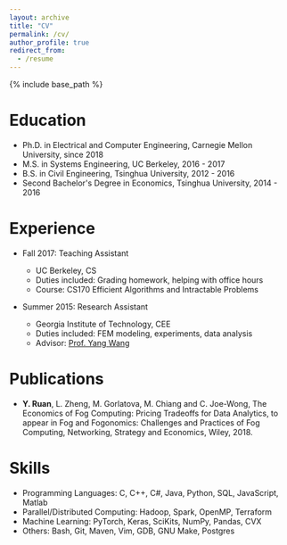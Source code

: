 ```yaml
---
layout: archive
title: "CV"
permalink: /cv/
author_profile: true
redirect_from:
  - /resume
---
```


{% include base_path %}

Education
======
* Ph.D. in Electrical and Computer Engineering, Carnegie Mellon University, since 2018
* M.S. in Systems Engineering, UC Berkeley, 2016 - 2017
* B.S. in Civil Engineering, Tsinghua University, 2012 - 2016
* Second Bachelor's Degree in Economics, Tsinghua University, 2014 - 2016

Experience
======
* Fall 2017: Teaching Assistant
  * UC Berkeley, CS
  * Duties included: Grading homework, helping with office hours
  * Course: CS170 Efficient Algorithms and Intractable Problems

* Summer 2015: Research Assistant
  * Georgia Institute of Technology, CEE
  * Duties included: FEM modeling, experiments, data analysis
  * Advisor: [Prof. Yang Wang](http://wang.ce.gatech.edu/)


Publications
======
* **Y. Ruan**, L. Zheng, M. Gorlatova, M. Chiang and C. Joe-Wong, The Economics of Fog Computing: Pricing Tradeoffs for Data Analytics, to appear in Fog and Fogonomics: Challenges and Practices of Fog Computing, Networking, Strategy and Economics, Wiley, 2018.


Skills
======
* Programming Languages: C, C++, C#, Java, Python, SQL, JavaScript, Matlab
* Parallel/Distributed Computing: Hadoop, Spark, OpenMP, Terraform
* Machine Learning: PyTorch, Keras, SciKits, NumPy, Pandas, CVX
* Others: Bash, Git, Maven, Vim, GDB, GNU Make, Postgres
